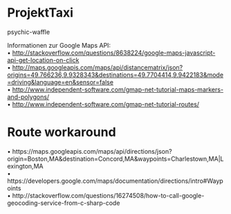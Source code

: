 # ProjektTaxi
psychic-waffle


Informationen zur Google Maps API:<br>
• http://stackoverflow.com/questions/8638224/google-maps-javascript-api-get-location-on-click <br>
• http://maps.googleapis.com/maps/api/distancematrix/json?origins=49.766236,9.9328343&destinations=49.7704414,9.9422183&mode=driving&language=en&sensor=false <br>
• http://www.independent-software.com/gmap-net-tutorial-maps-markers-and-polygons/ <br>
• http://www.independent-software.com/gmap-net-tutorial-routes/ <br>

<h1>Route workaround</h1>
• https://maps.googleapis.com/maps/api/directions/json?origin=Boston,MA&destination=Concord,MA&waypoints=Charlestown,MA|Lexington,MA <br>
• https://developers.google.com/maps/documentation/directions/intro#Waypoints <br>
• http://stackoverflow.com/questions/16274508/how-to-call-google-geocoding-service-from-c-sharp-code <br>
